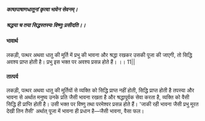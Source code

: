##### काष्ठपाषाणधातूनां कृत्वा भावेन सेवनम्।
##### श्रद्धया च तया सिद्धस्तस्यः विष्णुः प्रसीदति।। 

#### भावार्थ

लकड़ी, पत्थर अथवा धातु की मूर्ति में प्रभु की भावना और श्रद्धा रखकर उसकी पूजा की जाएगी, तो सिद्धि अवश्य प्राप्त होती है। प्रभु इस भक्त पर अवश्य प्रसन्न होते हैं। ।। 11||

#### तात्पर्य

लकड़ी, पत्थर अथवा धातु की मूर्तियों से व्यक्ति को सिद्धि प्राप्त नहीं होती, सिद्धि प्राप्त होती है तपस्या और भावना से अर्थात मनुष्य उनके प्रति जैसी भावना रखता है और श्रद्धापूर्वक सेवा करता है, व्यक्ति को वैसी सिद्धि ही प्राप्ति होती है। उसी भक्त पर विष्णु तथा परमेश्वर प्रसन्न होते हैं। 'जाकी रही भावना जैसी प्रभु मूरत देखी तिन तैसी' अर्थात् पूजा में भावना ही प्रधान है—जैसी भावना, वैसा फल।